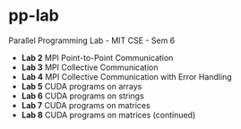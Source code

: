 # pp-lab
Parallel Programming Lab - MIT CSE - Sem 6 

- **Lab 2** MPI Point-to-Point Communication
- **Lab 3** MPI Collective Communication
- **Lab 4** MPI Collective Communication with Error Handling
- **Lab 5** CUDA programs on arrays
- **Lab 6** CUDA programs on strings
- **Lab 7** CUDA programs on matrices
- **Lab 8** CUDA programs on matrices (continued)
